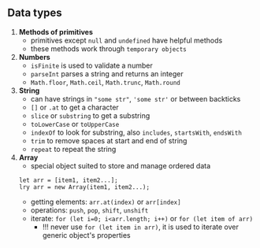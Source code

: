 ## Data types
1. **Methods of primitives**
    - primitives except `null` and `undefined` have helpful methods
    - these methods work through `temporary objects`
2. **Numbers**
    - `isFinite` is used to validate a number
    - `parseInt` parses a string and returns an integer
    - `Math.floor`, `Math.ceil`, `Math.trunc`, `Math.round`
3. **String**
    - can have strings in `"some str"`, `'some str'` or between backticks
    - `[]` or `.at` to get a character
    - `slice` or `substring` to get a substring
    - `toLowerCase` or `toUpperCase`
    - `indexOf` to look for substring, also `includes`, `startsWith`, `endsWith`
    - `trim` to remove spaces at start and end of string
    - `repeat` to repeat the string
4. **Array**
    - special object suited to store and manage ordered data
    ```
    let arr = [item1, item2...];
    lry arr = new Array(item1, item2...);
    ```
    - getting elements: `arr.at(index)` or `arr[index]`
    - operations: `push`, `pop`, `shift`, `unshift`
    - iterate: `for (let i=0; i<arr.length; i++)` or `for (let item of arr)`
        - !!! never use `for (let item in arr)`, it is used to iterate over generic object's properties
